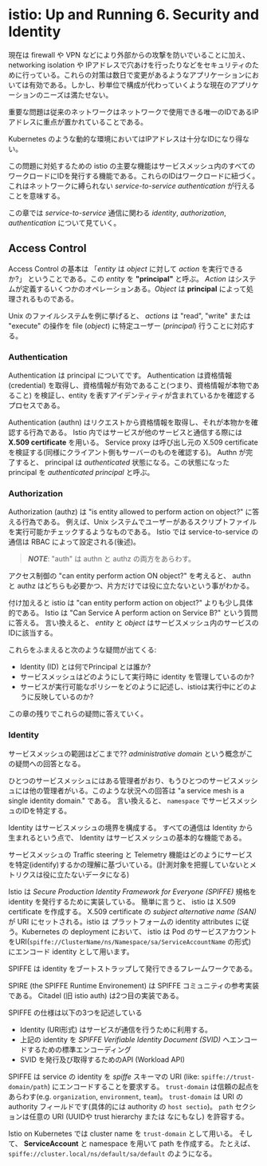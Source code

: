 # istio: Up and Running 6. Security and Identity

現在は firewall や VPN などにより外部からの攻撃を防いでいることに加え、 networking isolation や IPアドレスで穴あけを行ったりなどをセキュリティのために行っている。これらの対策は数日で変更があるようなアプリケーションにおいては有効である。しかし、秒単位で構成が代わっていくような現在のアプリケーションのニーズは満たせない。

重要な問題は従来のネットワークはネットワークで使用できる唯一のIDであるIPアドレスに重点が置かれていることである。

Kubernetes のような動的な環境においてはIPアドレスは十分なIDになり得ない。

この問題に対処するための istio の主要な機能はサービスメッシュ内のすべてのワークロードにIDを発行する機能である。これらのIDはワークロードに紐づく。これはネットワークに縛られない *service-to-service authentication* が行えることを意味する。

この章では *service-to-service* 通信に関わる *identity*, *authorization*, *authentication* について見ていく。

## Access Control

Access Control の基本は 「*entity* は *object* に対して *action* を実行できるか?」 ということである。この *entity* を **"principal"** と呼ぶ。 *Action* はシステムが定義するいくつかのオペレーションある。*Object* は **principal** によって処理されるものである。

Unix のファイルシステムを例に挙げると、 *actions* は "read", "write" または "execute" の操作を file (*object*) に特定ユーザー (*principal*) 行うことに対応する。

### Authentication

Authentication は principal についてです。
Authentication は資格情報 (credential) を取得し、資格情報が有効であること(つまり、資格情報が本物であること) を検証し、entity を表すアイデンティティが含まれているかを確認するプロセスである。

Authentication (authn) はリクエストから資格情報を取得し、それが本物かを確認する行為である。
Istio 内ではサービスが他のサービスと通信する際には **X.509 certificate** を用いる。
Service proxy は呼び出し元の X.509 certificate を検証する(同様にクライアント側もサーバーのものを確認する)。
Authn が完了すると、 principal は *authenticated* 状態になる。この状態になった principal を *authenticated principal* と呼ぶ。

### Authorization

Authorization (authz) は "is entity allowed to perform action on object?" に答える行為である。
例えば、Unix システムでユーザーがあるスクリプトファイルを実行可能かチェックするようなものである。
Istio では service-to-service の通信は RBAC によって設定される(後述)。


> **_NOTE_**: "auth" は authn と authz の両方をあらわす。

アクセス制御の "can entity perform action ON object?" を考えると、 authn と authz はどちらも必要かつ、片方だけでは役に立たないという事がわかる。

付け加えると istio は "can entity perform action on object?" よりも少し具体的である。
Istio は "Can Service A perform action on Service B?" という質問に答える。
言い換えると、 *entity* と *object* はサービスメッシュ内のサービスのIDに該当する。

これらをふまえると次のような疑問が出てくる:

- Identity (ID) とは何でPrincipal とは誰か?
- サービスメッシュはどのようにして実行時に identity を管理しているのか?
- サービスが実行可能なポリシーをどのように記述し、istioは実行中にどのように反映しているのか?

この章の残りでこれらの疑問に答えていく。

### Identity

サービスメッシュの範囲はどこまで??
*administrative domain* という概念がこの疑問への回答となる。

ひとつのサービスメッシュにはある管理者がおり、もうひとつのサービスメッシュには他の管理者がいる。このような状況への回答は "a service mesh is a single identity domain." である。
言い換えると、 `namespace` でサービスメッシュのIDを特定する。

Identity はサービスメッシュの境界を構成する。
すべての通信は Identity から生まれるという点で、 Identity はサービスメッシュの基本的な機能である。

サービスメッシュの Traffic steering と Telemetry 機能はどのようにサービスを特定(identify)するかの理解に基づいている。(計測対象を把握していないとメトリクスは役に立たないデータになる)

Istio は *Secure Production Identity Framework for Everyone (SPIFFE)* 規格を identity を発行するために実装している。
簡単に言うと、 istio は X.509 certificate を作成する。 X.509 certificate の *subject alternative name (SAN)* が URI にセットされる。istio は プラットフォームの identity attributes に従う。Kubernetes の deployment において、 istio は Pod のサービスアカウントをURI(`spiffe://ClusterName/ns/Namespace/sa/ServiceAccountName` の形式) にエンコード identity として用います。

SPIFFE は identity をブートストラップして発行できるフレームワークである。

SPIRE (the SPIFFE Runtime Environement) は SPIFFE コミュニティの参考実装である。
Citadel (旧 istio auth) は2つ目の実装である。

SPIFFE の仕様は以下の3つを記述している

- Identity (URI形式) はサービスが通信を行うために利用する。
- 上記の identity を *SPIFFE Verifiable Identity Document (SVID)* へエンコードするための標準エンコーディング
- SVID を発行及び取得するためのAPI (Workload API)

SPIFFE は service の identity を *spiffe* スキーマの URI (like: `spiffe://trust-domain/path`) にエンコードすることを要求する。
`trust-domain` は信頼の起点をあらわす(e.g. `organization`, `environment`, `team`)。
`trust-domain` は URI の authority フィールドです(具体的には authority の `host sectio`)。
`path` セクションは任意の URI (UUIDや trust hierarchy または なにもなし) を許容する。

Istio on Kubernetes では cluster name を `trust-domain` として用いる。
そして、 **ServiceAccount** と namespace を用いて path を作成する。
たとえば、`spiffe://cluster.local/ns/default/sa/default` のようになる。


